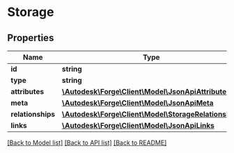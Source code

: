 # Storage

## Properties
Name | Type | Description | Notes
------------ | ------------- | ------------- | -------------
**id** | **string** | resource id | 
**type** | **string** |  | 
**attributes** | [**\Autodesk\Forge\Client\Model\JsonApiAttributes**](JsonApiAttributes.md) |  | [optional] 
**meta** | [**\Autodesk\Forge\Client\Model\JsonApiMeta**](JsonApiMeta.md) |  | [optional] 
**relationships** | [**\Autodesk\Forge\Client\Model\StorageRelationships**](StorageRelationships.md) |  | [optional] 
**links** | [**\Autodesk\Forge\Client\Model\JsonApiLinks**](JsonApiLinks.md) |  | [optional] 

[[Back to Model list]](../README.md#documentation-for-models) [[Back to API list]](../README.md#documentation-for-api-endpoints) [[Back to README]](../README.md)


